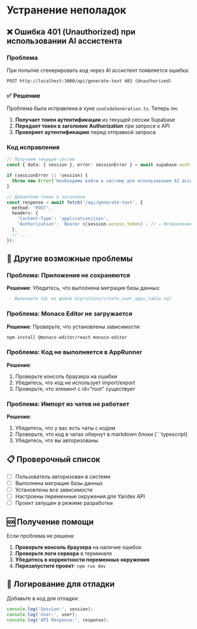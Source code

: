 # Устранение неполадок

## ❌ Ошибка 401 (Unauthorized) при использовании AI ассистента

### Проблема
При попытке сгенерировать код через AI ассистент появляется ошибка:
```
POST http://localhost:3000/api/generate-text 401 (Unauthorized)
```

### ✅ Решение
Проблема была исправлена в хуке `useCodeGeneration.ts`. Теперь он:

1. **Получает токен аутентификации** из текущей сессии Supabase
2. **Передает токен в заголовке Authorization** при запросе к API
3. **Проверяет аутентификацию** перед отправкой запроса

### Код исправления
```typescript
// Получаем текущую сессию
const { data: { session }, error: sessionError } = await supabase.auth.getSession();

if (sessionError || !session) {
  throw new Error('Необходимо войти в систему для использования AI ассистента');
}

// Добавляем токен в заголовки
const response = await fetch('/api/generate-text', {
  method: 'POST',
  headers: {
    'Content-Type': 'application/json',
    'Authorization': `Bearer ${session.access_token}`, // ← Исправление
  },
  // ...
});
```

## 🔧 Другие возможные проблемы

### Проблема: Приложения не сохраняются
**Решение**: Убедитесь, что выполнена миграция базы данных:
```sql
-- Выполните SQL из файла migrations/create_user_apps_table.sql
```

### Проблема: Monaco Editor не загружается
**Решение**: Проверьте, что установлены зависимости:
```bash
npm install @monaco-editor/react monaco-editor
```

### Проблема: Код не выполняется в AppRunner
**Решение**: 
1. Проверьте консоль браузера на ошибки
2. Убедитесь, что код не использует import/export
3. Проверьте, что элемент с id="root" существует

### Проблема: Импорт из чатов не работает
**Решение**: 
1. Убедитесь, что у вас есть чаты с кодом
2. Проверьте, что код в чатах обернут в markdown блоки (\`\`\`typescript)
3. Убедитесь, что вы авторизованы

## 📋 Проверочный список

- [ ] Пользователь авторизован в системе
- [ ] Выполнена миграция базы данных
- [ ] Установлены все зависимости
- [ ] Настроены переменные окружения для Yandex API
- [ ] Проект запущен в режиме разработки

## 🆘 Получение помощи

Если проблема не решена:

1. **Проверьте консоль браузера** на наличие ошибок
2. **Проверьте логи сервера** в терминале
3. **Убедитесь в корректности переменных окружения**
4. **Перезапустите проект**: `npm run dev`

## 📝 Логирование для отладки

Добавьте в код для отладки:
```typescript
console.log('Session:', session);
console.log('User:', user);
console.log('API Response:', response);
```
